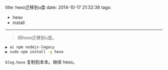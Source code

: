 title: hexo迁移到u盘
date: 2014-10-17 21:32:38
tags: 
- hexo
- install
---
> 将hexo迁移到u盘。
``` bash
▶ ai npm nodejs-legacy
▶ sudo npm install -g hexo
```
```blog.hexo``` 复制到本本。继续 hexo。

